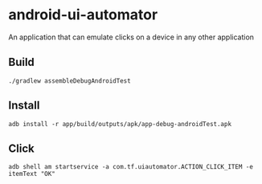 # android-ui-automator
An application that can emulate clicks on a device in any other application

## Build

    ./gradlew assembleDebugAndroidTest

## Install

    adb install -r app/build/outputs/apk/app-debug-androidTest.apk 

## Click

    adb shell am startservice -a com.tf.uiautomator.ACTION_CLICK_ITEM -e itemText "OK"
